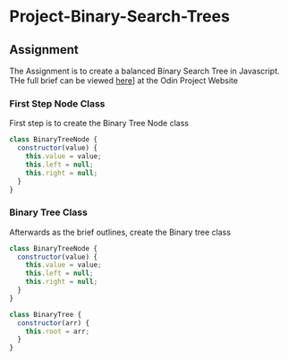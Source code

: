 # Project-Binary-Search-Trees

## Assignment

The Assignment is to create a balanced Binary Search Tree in Javascript. THe full brief can be viewed [here](https://www.theodinproject.com/lessons/javascript-binary-search-trees)] at the Odin Project Website

### First Step Node Class

First step is to create the Binary Tree Node class

```js
class BinaryTreeNode {
  constructor(value) {
    this.value = value;
    this.left = null;
    this.right = null;
  }
}
```

### Binary Tree Class

Afterwards as the brief outlines, create the Binary tree class

```js
class BinaryTreeNode {
  constructor(value) {
    this.value = value;
    this.left = null;
    this.right = null;
  }
}

class BinaryTree {
  constructor(arr) {
    this.root = arr;
  }
}
```
